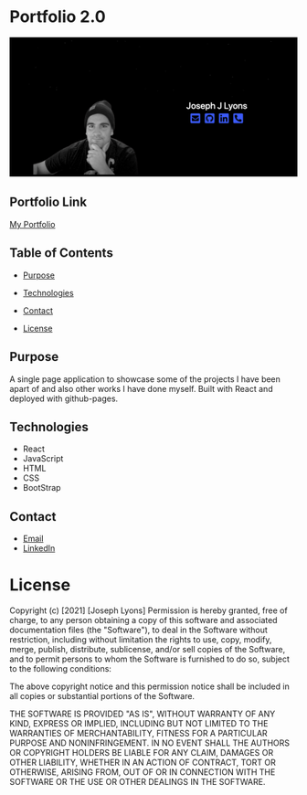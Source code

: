 # Portfolio 2.0

![Image](src/Components/assets/readmePort.png)


## Portfolio Link

[My Portfolio](https://josephjlyons.github.io/portfolio-two-point-o/)

## Table of Contents

* [Purpose](#Purpose)

* [Technologies](#Technologies)

* [Contact](#Contact)

* [License](#License)

## Purpose
A single page application to showcase some of the projects I have been apart of and also other works I have done myself. Built with React and deployed with github-pages. 


## Technologies
* React
* JavaScript
* HTML
* CSS
* BootStrap


## Contact
* [Email](mailto:josephjlyons90@gmail.com)
* [LinkedIn](www.linkedin.com/in/joseph-lyons-0a2630200/)

# License 
Copyright (c) [2021] [Joseph Lyons]
Permission is hereby granted, free of charge, to any person obtaining a copy of this software and associated documentation files (the "Software"), to deal in the Software without restriction, including without limitation the rights to use, copy, modify, merge, publish, distribute, sublicense, and/or sell copies of the Software, and to permit persons to whom the Software is furnished to do so, subject to the following conditions:

The above copyright notice and this permission notice shall be included in all copies or substantial portions of the Software.

THE SOFTWARE IS PROVIDED "AS IS", WITHOUT WARRANTY OF ANY KIND, EXPRESS OR IMPLIED, INCLUDING BUT NOT LIMITED TO THE WARRANTIES OF MERCHANTABILITY, FITNESS FOR A PARTICULAR PURPOSE AND NONINFRINGEMENT. IN NO EVENT SHALL THE AUTHORS OR COPYRIGHT HOLDERS BE LIABLE FOR ANY CLAIM, DAMAGES OR OTHER LIABILITY, WHETHER IN AN ACTION OF CONTRACT, TORT OR OTHERWISE, ARISING FROM, OUT OF OR IN CONNECTION WITH THE SOFTWARE OR THE USE OR OTHER DEALINGS IN THE SOFTWARE.
